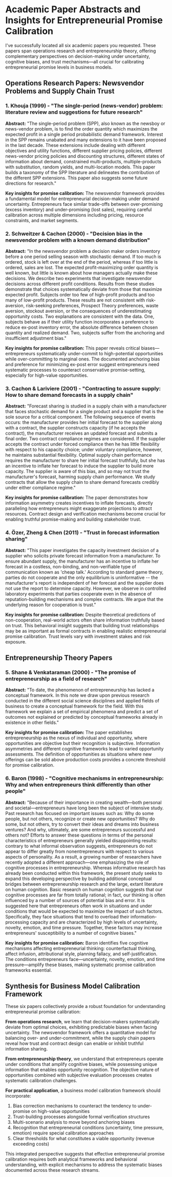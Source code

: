 # Academic Paper Abstracts and Insights for Entrepreneurial Promise Calibration

I've successfully located all six academic papers you requested. These papers span operations research and entrepreneurship theory, offering complementary perspectives on decision-making under uncertainty, cognitive biases, and trust mechanisms—all crucial for calibrating entrepreneurial promise levels in business models.

## Operations Research Papers: Newsvendor Problems and Supply Chain Trust

### 1. Khouja (1999) - "The single-period (news-vendor) problem: literature review and suggestions for future research"

**Abstract:** "The single-period problem (SPP), also known as the newsboy or news-vendor problem, is to find the order quantity which maximizes the expected profit in a single period probabilistic demand framework. Interest in the SPP remains unabated and many extensions to it have been proposed in the last decade. These extensions include dealing with different objectives and utility functions, different supplier pricing policies, different news-vendor pricing policies and discounting structures, different states of information about demand, constrained multi-products, multiple-products with substitution, random yields, and multi-location models. This paper builds a taxonomy of the SPP literature and delineates the contribution of the different SPP extensions. This paper also suggests some future directions for research."

**Key insights for promise calibration:** The newsvendor framework provides a fundamental model for entrepreneurial decision-making under demand uncertainty. Entrepreneurs face similar trade-offs between over-promising (excess inventory) and under-promising (lost sales), requiring careful calibration across multiple dimensions including pricing, resource constraints, and market segments.

### 2. Schweitzer & Cachon (2000) - "Decision bias in the newsvendor problem with a known demand distribution"

**Abstract:** "In the newsvendor problem a decision maker orders inventory before a one period selling season with stochastic demand. If too much is ordered, stock is left over at the end of the period, whereas if too little is ordered, sales are lost. The expected profit-maximizing order quantity is well known, but little is known about how managers actually make these decisions. We describe two experiments that investigate newsvendor decisions across different profit conditions. Results from these studies demonstrate that choices systematically deviate from those that maximize expected profit. Subjects order too few of high-profit products and too many of low-profit products. These results are not consistent with risk-aversion, risk-seeking preferences, Prospect Theory preferences, waste aversion, stockout aversion, or the consequences of underestimating opportunity costs. Two explanations are consistent with the data. One, subjects behave as if their utility function incorporates a preference to reduce ex-post inventory error, the absolute difference between chosen quantity and realized demand. Two, subjects suffer from the anchoring and insufficient adjustment bias."

**Key insights for promise calibration:** This paper reveals critical biases—entrepreneurs systematically under-commit to high-potential opportunities while over-committing to marginal ones. The documented anchoring bias and preference for minimizing ex-post error suggest entrepreneurs need systematic processes to counteract conservative promise-setting, especially for high-value opportunities.

### 3. Cachon & Lariviere (2001) - "Contracting to assure supply: How to share demand forecasts in a supply chain"

**Abstract:** "Forecast sharing is studied in a supply chain with a manufacturer that faces stochastic demand for a single product and a supplier that is the sole source for a critical component. The following sequence of events occurs: the manufacturer provides her initial forecast to the supplier along with a contract, the supplier constructs capacity (if he accepts the contract), the manufacturer receives an updated forecast and submits a final order. Two contract compliance regimes are considered. If the supplier accepts the contract under forced compliance then he has little flexibility with respect to his capacity choice; under voluntary compliance, however, he maintains substantial flexibility. Optimal supply chain performance requires the manufacturer to share her initial forecast truthfully, but she has an incentive to inflate her forecast to induce the supplier to build more capacity. The supplier is aware of this bias, and so may not trust the manufacturer's forecast, harming supply chain performance. We study contracts that allow the supply chain to share demand forecasts credibly under either compliance regime."

**Key insights for promise calibration:** The paper demonstrates how information asymmetry creates incentives to inflate forecasts, directly paralleling how entrepreneurs might exaggerate projections to attract resources. Contract design and verification mechanisms become crucial for enabling truthful promise-making and building stakeholder trust.

### 4. Özer, Zheng & Chen (2011) - "Trust in forecast information sharing"

**Abstract:** "This paper investigates the capacity investment decision of a supplier who solicits private forecast information from a manufacturer. To ensure abundant supply, the manufacturer has an incentive to inflate her forecast in a costless, non-binding, and non-verifiable type of communication known as 'cheap talk.' According to standard game theory, parties do not cooperate and the only equilibrium is uninformative -- the manufacturer's report is independent of her forecast and the supplier does not use the report to determine capacity. However, we observe in controlled laboratory experiments that parties cooperate even in the absence of reputation-building mechanisms and complex contracts. We argue that the underlying reason for cooperation is trust."

**Key insights for promise calibration:** Despite theoretical predictions of non-cooperation, real-world actors often share information truthfully based on trust. This behavioral insight suggests that building trust relationships may be as important as formal contracts in enabling realistic entrepreneurial promise calibration. Trust levels vary with investment stakes and risk exposure.

## Entrepreneurship Theory Papers

### 5. Shane & Venkataraman (2000) - "The promise of entrepreneurship as a field of research"

**Abstract:** "To date, the phenomenon of entrepreneurship has lacked a conceptual framework. In this note we draw upon previous research conducted in the different social science disciplines and applied fields of business to create a conceptual framework for the field. With this framework we explain a set of empirical phenomena and predict a set of outcomes not explained or predicted by conceptual frameworks already in existence in other fields."

**Key insights for promise calibration:** The paper establishes entrepreneurship as the nexus of individual and opportunity, where opportunities are objective but their recognition is subjective. Information asymmetries and different cognitive frameworks lead to varied opportunity assessments. The definition of opportunities as situations where new offerings can be sold above production costs provides a concrete threshold for promise calibration.

### 6. Baron (1998) - "Cognitive mechanisms in entrepreneurship: Why and when entrepreneurs think differently than other people"

**Abstract:** "Because of their importance in creating wealth—both personal and societal—entrepreneurs have long been the subject of intensive study. Past research has focused on important issues such as: Why do some people, but not others, recognize or create new opportunities? Why do some, but not others, try to convert their ideas and dreams into business ventures? And why, ultimately, are some entrepreneurs successful and others not? Efforts to answer these questions in terms of the personal characteristics of entrepreneurs generally yielded disappointing results: contrary to what informal observation suggests, entrepreneurs do not appear to differ greatly from nonentrepreneurs with respect to various aspects of personality. As a result, a growing number of researchers have recently adopted a different approach—one emphasizing the role of cognitive processes in entrepreneurship. Whereas informative research has already been conducted within this framework, the present study seeks to expand this developing perspective by building additional conceptual bridges between entrepreneurship research and the large, extant literature on human cognition. Basic research on human cognition suggests that our cognitive processes are far from totally rational; in fact, our thinking is often influenced by a number of sources of potential bias and error. It is suggested here that entrepreneurs often work in situations and under conditions that would be expected to maximize the impact of such factors. Specifically, they face situations that tend to overload their information-processing capacity and are characterized by high levels of uncertainty, novelty, emotion, and time pressure. Together, these factors may increase entrepreneurs' susceptibility to a number of cognitive biases."

**Key insights for promise calibration:** Baron identifies five cognitive mechanisms affecting entrepreneurial thinking: counterfactual thinking, affect infusion, attributional style, planning fallacy, and self-justification. The conditions entrepreneurs face—uncertainty, novelty, emotion, and time pressure—amplify these biases, making systematic promise calibration frameworks essential.

## Synthesis for Business Model Calibration Framework

These six papers collectively provide a robust foundation for understanding entrepreneurial promise calibration:

**From operations research**, we learn that decision-makers systematically deviate from optimal choices, exhibiting predictable biases when facing uncertainty. The newsvendor framework offers a quantitative model for balancing over- and under-commitment, while the supply chain papers reveal how trust and contract design can enable or inhibit truthful information sharing.

**From entrepreneurship theory**, we understand that entrepreneurs operate under conditions that amplify cognitive biases, while possessing unique information that enables opportunity recognition. The objective nature of opportunities combined with subjective evaluation processes creates systematic calibration challenges.

**For practical application**, a business model calibration framework should incorporate:

1. Bias correction mechanisms to counteract the tendency to under-promise on high-value opportunities
2. Trust-building processes alongside formal verification structures
3. Multi-scenario analysis to move beyond anchoring biases
4. Recognition that entrepreneurial conditions (uncertainty, time pressure, emotion) require special calibration approaches
5. Clear thresholds for what constitutes a viable opportunity (revenue exceeding costs)

This integrated perspective suggests that effective entrepreneurial promise calibration requires both analytical frameworks and behavioral understanding, with explicit mechanisms to address the systematic biases documented across these research streams.